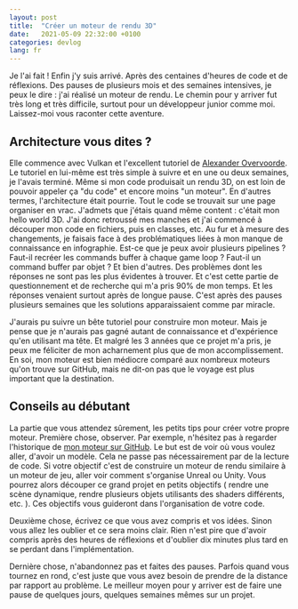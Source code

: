 ```yaml
---
layout: post
title:  "Créer un moteur de rendu 3D"
date:   2021-05-09 22:32:00 +0100
categories: devlog
lang: fr
---
```


Je l'ai fait ! Enfin j'y suis arrivé. Après des centaines d'heures de code et de réflexions. Des pauses de plusieurs mois et des semaines intensives, je peux le dire : j'ai réalisé un moteur de rendu. Le chemin pour y arriver fut très long et très difficile, surtout pour un développeur junior comme moi. Laissez-moi vous raconter cette aventure.

<!--more-->

## Architecture vous dites ?

Elle commence avec Vulkan et l'excellent tutoriel de [Alexander Overvoorde][vulkan-tut]. Le tutoriel en lui-même est très simple à suivre et en une ou deux semaines, je l'avais terminé. Même si mon code produisait un rendu 3D, on est loin de pouvoir appeler ça "du code" et encore moins "un moteur". En d'autres termes, l'architecture était pourrie. Tout le code se trouvait sur une page organiser en vrac. J'admets que j'étais quand même content : c'était mon hello world 3D. J'ai donc retroussé mes manches et j'ai commencé à découper mon code en fichiers, puis en classes, etc. Au fur et à mesure des changements, je faisais face à des problématiques liées à mon manque de connaissance en infographie. Est-ce que je peux avoir plusieurs pipelines ? Faut-il recréer les commands buffer à chaque game loop ? Faut-il un command buffer par objet ? Et bien d'autres. Des problèmes dont les réponses ne sont pas les plus évidentes à trouver. Et c'est cette partie de questionnement et de recherche qui m'a pris 90% de mon temps. Et les réponses venaient surtout après de longue pause. C'est après des pauses plusieurs semaines que les solutions apparaissaient comme par miracle.

J'aurais pu suivre un bête tutoriel pour construire mon moteur. Mais je pense que je n'aurais pas gagné autant de connaissance et d'expérience qu'en utilisant ma tête. Et malgré les 3 années que ce projet m'a pris, je peux me féliciter de mon acharnement plus que de mon accomplissement. En soi, mon moteur est bien médiocre comparé aux nombreux moteurs qu'on trouve sur GitHub, mais ne dit-on pas que le voyage est plus important que la destination.

## Conseils au débutant

La partie que vous attendez sûrement, les petits tips pour créer votre propre moteur. 
Première chose, observer. Par exemple, n'hésitez pas à regarder l'historique de [mon moteur sur GitHub][r3d-engine]. Le but est de voir où vous voulez aller, d'avoir un modèle. Cela ne passe pas nécessairement par de la lecture de code. Si votre objectif c'est de construire un moteur de rendu similaire à un moteur de jeu, aller voir comment s'organise Unreal ou Unity. Vous pourrez alors découper ce grand projet en petits objectifs ( rendre une scène dynamique, rendre plusieurs objets utilisants des shaders différents, etc. ). Ces objectifs vous guideront dans l'organisation de votre code.

Deuxième chose, écrivez ce que vous avez compris et vos idées. Sinon vous allez les oublier et ce sera moins clair. Rien n'est pire que d'avoir compris après des heures de réflexions et d'oublier dix minutes plus tard en se perdant dans l'implémentation.

Dernière chose, n'abandonnez pas et faites des pauses. Parfois quand vous tournez en rond, c'est juste que vous avez besoin de prendre de la distance par rapport au problème. Le meilleur moyen  pour y arriver est de faire une pause de quelques jours, quelques semaines mêmes sur un projet.

[r3d-engine]: https://github.com/MrScriptX/R3D_Engine
[vulkan-tut]: https://vulkan-tutorial.com/Introduction